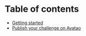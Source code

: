 # Table of contents

* [Getting started](README.md)
* [Publish your challenge on Avatao](start-creating-new-challenges.md)

